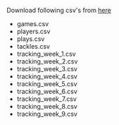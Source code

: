 

Download following csv's from [here](https://www.kaggle.com/competitions/nfl-big-data-bowl-2024/data)

- games.csv
- players.csv
- plays.csv
- tackles.csv
- tracking_week_1.csv
- tracking_week_2.csv
- tracking_week_3.csv
- tracking_week_4.csv
- tracking_week_5.csv
- tracking_week_6.csv
- tracking_week_7.csv
- tracking_week_8.csv
- tracking_week_9.csv
